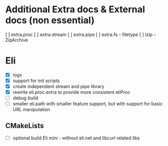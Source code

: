# Additional Extra docs & External docs (non essential)
[ ] extra.proc
[ ] extra.stream
[ ] extra.pipe
[ ] extra.fs - filetype
[ ] lzip - ZipArchive

# Eli
* [x] logs 
* [x] support for init scripts
* [x] create independent stream and pipe library
* [x] rewrite eli.proc.extra to provide more consistent eliProc
* [ ] debug build
* [ ] smaller eli.path with smaller feature support, but with support for basic URL manipulation

## CMakeLists 
* [ ] optional build Eli mini - without eli.net and libcurl related libs